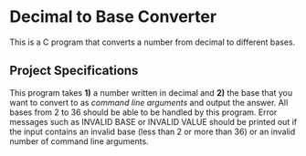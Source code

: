 # Decimal to Base Converter
This is a C program that converts a number from decimal to different bases.

## Project Specifications

This program takes **1)** a number written in decimal and **2)** the base that you want to convert to as *command line arguments* and output the answer. 
All bases from 2 to 36 should be able to be handled by this program. Error messages such as INVALID BASE or INVALID VALUE should be printed out if the input contains an invalid base (less than 2 or more than 36) or an invalid number of command line arguments.
